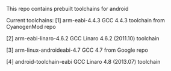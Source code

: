 This repo contains prebuilt toolchains for android


Current toolchains:
[1] arm-eabi-4.4.3
    GCC 4.4.3 toolchain from CyanogenMod repo

[2] arm-eabi-linaro-4.6.2
    GCC Linaro 4.6.2 (2011.10) toolchain

[3] arm-linux-androideabi-4.7
    GCC 4.7 from Google repo

[4] android-toolchain-eabi
    GCC Linaro 4.8 (2013.07) toolchain
